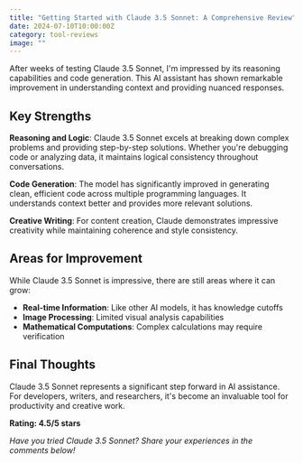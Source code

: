 ```yaml
---
title: "Getting Started with Claude 3.5 Sonnet: A Comprehensive Review"
date: 2024-07-10T10:00:00Z
category: tool-reviews
image: ""
---
```


After weeks of testing Claude 3.5 Sonnet, I'm impressed by its reasoning capabilities and code generation. This AI assistant has shown remarkable improvement in understanding context and providing nuanced responses.

## Key Strengths

**Reasoning and Logic**: Claude 3.5 Sonnet excels at breaking down complex problems and providing step-by-step solutions. Whether you're debugging code or analyzing data, it maintains logical consistency throughout conversations.

**Code Generation**: The model has significantly improved in generating clean, efficient code across multiple programming languages. It understands context better and provides more relevant solutions.

**Creative Writing**: For content creation, Claude demonstrates impressive creativity while maintaining coherence and style consistency.

## Areas for Improvement

While Claude 3.5 Sonnet is impressive, there are still areas where it can grow:

- **Real-time Information**: Like other AI models, it has knowledge cutoffs
- **Image Processing**: Limited visual analysis capabilities
- **Mathematical Computations**: Complex calculations may require verification

## Final Thoughts

Claude 3.5 Sonnet represents a significant step forward in AI assistance. For developers, writers, and researchers, it's become an invaluable tool for productivity and creative work.

**Rating: 4.5/5 stars**

*Have you tried Claude 3.5 Sonnet? Share your experiences in the comments below!*
